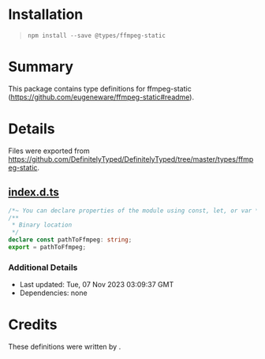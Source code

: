 # Installation
> `npm install --save @types/ffmpeg-static`

# Summary
This package contains type definitions for ffmpeg-static (https://github.com/eugeneware/ffmpeg-static#readme).

# Details
Files were exported from https://github.com/DefinitelyTyped/DefinitelyTyped/tree/master/types/ffmpeg-static.
## [index.d.ts](https://github.com/DefinitelyTyped/DefinitelyTyped/tree/master/types/ffmpeg-static/index.d.ts)
````ts
/*~ You can declare properties of the module using const, let, or var */
/**
 * Binary location
 */
declare const pathToFfmpeg: string;
export = pathToFfmpeg;

````

### Additional Details
 * Last updated: Tue, 07 Nov 2023 03:09:37 GMT
 * Dependencies: none

# Credits
These definitions were written by .
